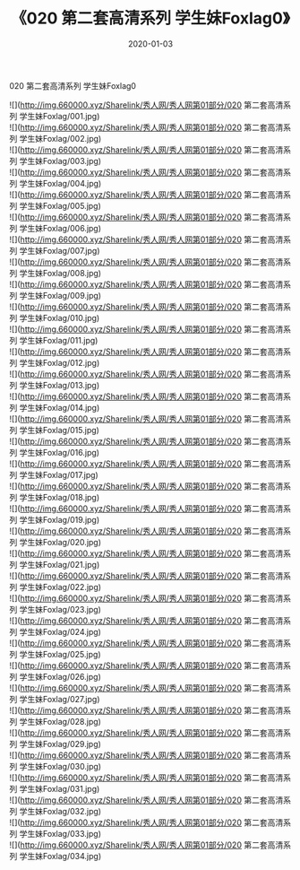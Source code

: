 ﻿---
layout: post
title:  《020 第二套高清系列 学生妹Foxlag0》
date:   2020-01-03
img: http://img.660000.xyz/Sharelink/秀人网/秀人网第01部分/020 第二套高清系列 学生妹Foxlag0/000.jpg
categories: [美女, 清纯, 唯美]
---

020 第二套高清系列 学生妹Foxlag0

  ![](http://img.660000.xyz/Sharelink/秀人网/秀人网第01部分/020 第二套高清系列 学生妹Foxlag/001.jpg) <br> ![](http://img.660000.xyz/Sharelink/秀人网/秀人网第01部分/020 第二套高清系列 学生妹Foxlag/002.jpg) <br> ![](http://img.660000.xyz/Sharelink/秀人网/秀人网第01部分/020 第二套高清系列 学生妹Foxlag/003.jpg) <br> ![](http://img.660000.xyz/Sharelink/秀人网/秀人网第01部分/020 第二套高清系列 学生妹Foxlag/004.jpg) <br> ![](http://img.660000.xyz/Sharelink/秀人网/秀人网第01部分/020 第二套高清系列 学生妹Foxlag/005.jpg) <br> ![](http://img.660000.xyz/Sharelink/秀人网/秀人网第01部分/020 第二套高清系列 学生妹Foxlag/006.jpg) <br> ![](http://img.660000.xyz/Sharelink/秀人网/秀人网第01部分/020 第二套高清系列 学生妹Foxlag/007.jpg) <br> ![](http://img.660000.xyz/Sharelink/秀人网/秀人网第01部分/020 第二套高清系列 学生妹Foxlag/008.jpg) <br> ![](http://img.660000.xyz/Sharelink/秀人网/秀人网第01部分/020 第二套高清系列 学生妹Foxlag/009.jpg) <br> ![](http://img.660000.xyz/Sharelink/秀人网/秀人网第01部分/020 第二套高清系列 学生妹Foxlag/010.jpg) <br> ![](http://img.660000.xyz/Sharelink/秀人网/秀人网第01部分/020 第二套高清系列 学生妹Foxlag/011.jpg) <br> ![](http://img.660000.xyz/Sharelink/秀人网/秀人网第01部分/020 第二套高清系列 学生妹Foxlag/012.jpg) <br> ![](http://img.660000.xyz/Sharelink/秀人网/秀人网第01部分/020 第二套高清系列 学生妹Foxlag/013.jpg) <br> ![](http://img.660000.xyz/Sharelink/秀人网/秀人网第01部分/020 第二套高清系列 学生妹Foxlag/014.jpg) <br> ![](http://img.660000.xyz/Sharelink/秀人网/秀人网第01部分/020 第二套高清系列 学生妹Foxlag/015.jpg) <br> ![](http://img.660000.xyz/Sharelink/秀人网/秀人网第01部分/020 第二套高清系列 学生妹Foxlag/016.jpg) <br> ![](http://img.660000.xyz/Sharelink/秀人网/秀人网第01部分/020 第二套高清系列 学生妹Foxlag/017.jpg) <br> ![](http://img.660000.xyz/Sharelink/秀人网/秀人网第01部分/020 第二套高清系列 学生妹Foxlag/018.jpg) <br> ![](http://img.660000.xyz/Sharelink/秀人网/秀人网第01部分/020 第二套高清系列 学生妹Foxlag/019.jpg) <br> ![](http://img.660000.xyz/Sharelink/秀人网/秀人网第01部分/020 第二套高清系列 学生妹Foxlag/020.jpg) <br> ![](http://img.660000.xyz/Sharelink/秀人网/秀人网第01部分/020 第二套高清系列 学生妹Foxlag/021.jpg) <br> ![](http://img.660000.xyz/Sharelink/秀人网/秀人网第01部分/020 第二套高清系列 学生妹Foxlag/022.jpg) <br> ![](http://img.660000.xyz/Sharelink/秀人网/秀人网第01部分/020 第二套高清系列 学生妹Foxlag/023.jpg) <br> ![](http://img.660000.xyz/Sharelink/秀人网/秀人网第01部分/020 第二套高清系列 学生妹Foxlag/024.jpg) <br> ![](http://img.660000.xyz/Sharelink/秀人网/秀人网第01部分/020 第二套高清系列 学生妹Foxlag/025.jpg) <br> ![](http://img.660000.xyz/Sharelink/秀人网/秀人网第01部分/020 第二套高清系列 学生妹Foxlag/026.jpg) <br> ![](http://img.660000.xyz/Sharelink/秀人网/秀人网第01部分/020 第二套高清系列 学生妹Foxlag/027.jpg) <br> ![](http://img.660000.xyz/Sharelink/秀人网/秀人网第01部分/020 第二套高清系列 学生妹Foxlag/028.jpg) <br> ![](http://img.660000.xyz/Sharelink/秀人网/秀人网第01部分/020 第二套高清系列 学生妹Foxlag/029.jpg) <br> ![](http://img.660000.xyz/Sharelink/秀人网/秀人网第01部分/020 第二套高清系列 学生妹Foxlag/030.jpg) <br> ![](http://img.660000.xyz/Sharelink/秀人网/秀人网第01部分/020 第二套高清系列 学生妹Foxlag/031.jpg) <br> ![](http://img.660000.xyz/Sharelink/秀人网/秀人网第01部分/020 第二套高清系列 学生妹Foxlag/032.jpg) <br> ![](http://img.660000.xyz/Sharelink/秀人网/秀人网第01部分/020 第二套高清系列 学生妹Foxlag/033.jpg) <br> ![](http://img.660000.xyz/Sharelink/秀人网/秀人网第01部分/020 第二套高清系列 学生妹Foxlag/034.jpg) <br>